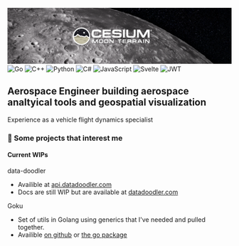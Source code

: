 [![moon](https://github.com/TrainedTrex/TrainedTrex/blob/main/assets/moon-banner.png)](https://cesium.com/)
![Go](https://img.shields.io/badge/go-%2300ADD8.svg?style=for-the-badge&logo=go&logoColor=white) ![C++](https://img.shields.io/badge/c++-%2300599C.svg?style=for-the-badge&logo=c%2B%2B&logoColor=white) ![Python](https://img.shields.io/badge/python-3670A0?style=for-the-badge&logo=python&logoColor=ffdd54) ![C#](https://img.shields.io/badge/c%23-%23239120.svg?style=for-the-badge&logo=csharp&logoColor=white) ![JavaScript](https://img.shields.io/badge/javascript-%23323330.svg?style=for-the-badge&logo=javascript&logoColor=%23F7DF1E) ![Svelte](https://img.shields.io/badge/svelte-%23f1413d.svg?style=for-the-badge&logo=svelte&logoColor=white) ![JWT](https://img.shields.io/badge/JWT-black?style=for-the-badge&logo=JSON%20web%20tokens) 
## Aerospace Engineer building aerospace analtyical tools and geospatial visualization
Experience as a vehicle flight dynamics specialist
### 🔭 Some projects that interest me

#### Current WIPs
data-doodler
- Availible at [api.datadoodler.com](https://api.datadoodler.com)
- Docs are still WIP but are available at [datadoodler.com](https://datadoodler.com)

Goku
- Set of utils in Golang using generics that I've needed and pulled together.
- Availible [on github](https://github.com/TrainedTrex/goku) or [the go package](https://pkg.go.dev/github.com/TrainedTrex/goku)
<!--
**TrainedTrex/TrainedTrex** is a ✨ _special_ ✨ repository because its `README.md` (this file) appears on your GitHub profile.

Here are some ideas to get you started:

- 🔭 I’m currently working on ...
- 🌱 I’m currently learning ...
- 👯 I’m looking to collaborate on ...
- 🤔 I’m looking for help with ...
- 💬 Ask me about ...
- 📫 How to reach me: ...
- 😄 Pronouns: ...
- ⚡ Fun fact: ...
-->
